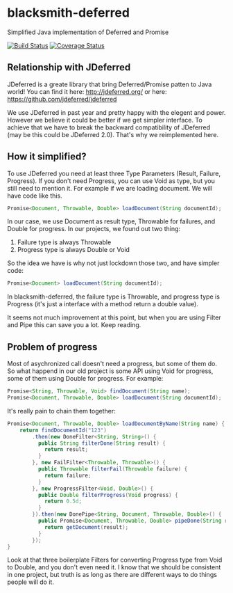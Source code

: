 blacksmith-deferred
===================
Simplified Java implementation of Deferred and Promise

[![Build Status](https://travis-ci.org/xeranic/blacksmith-deferred.svg?branch=master)](https://travis-ci.org/xeranic/blacksmith-deferred) [![Coverage Status](https://coveralls.io/repos/xeranic/blacksmith-deferred/badge.png?branch=master)](https://coveralls.io/r/xeranic/blacksmith-deferred?branch=master)

Relationship with JDeferred
---------------------------
JDeferred is a greate library that bring Deferred/Promise patten to Java world! You can find it here: http://jdeferred.org/ or here: https://github.com/jdeferred/jdeferred

We use JDeferred in past year and pretty happy with the elegent and power. However we believe it could be better if we get simpler interface. To achieve that we have to break the backward compatibility of JDeferred (may be this could be JDeferred 2.0). That's why we reimplemented here.

How it simplified?
------------------
To use JDeferred you need at least three Type Parameters (Result, Failure, Progress). If you don't need Progress, you can use Void as type, but you still need to mention it. For example if we are loading document. We will have code like this.

```java
Promise<Document, Throwable, Double> loadDocument(String documentId);
```

In our case, we use Document as result type, Throwable for failures, and Double for progress. In our projects, we found out two thing:

1. Failure type is always Throwable
2. Progress type is always Double or Void

So the idea we have is why not just lockdown those two, and have simpler code:

```java
Promise<Document> loadDocument(String documentId);
```

In blacksmith-deferred, the failure type is Throwable, and progress type is Progress (it's just a interface with a method return a double value).

It seems not much improvement at this point, but when you are using Filter and Pipe this can save you a lot. Keep reading.


Problem of progress
-------------------
Most of asychronized call doesn't need a progress, but some of them do. So what happend in our old project is some API using Void for progress, some of them using Double for progress. For example:

```java
Promise<String, Throwable, Void> findDocument(String name);
Promise<Document, Throwable, Double> loadDocument(String documentId);
```

It's really pain to chain them together:

```java
Promise<Document, Throwable, Double> loadDocumentByName(String name) {
    return findDocumentId("123")
        .then(new DoneFilter<String, String>() {
          public String filterDone(String result) {
            return result;
          }
        }, new FailFilter<Throwable, Throwable>() {
          public Throwable filterFail(Throwable failure) {
            return failure;
          }
        }, new ProgressFilter<Void, Double>() {
          public Double filterProgress(Void progress) {
            return 0.5d;
          }
        }).then(new DonePipe<String, Document, Throwable, Double>() {
          public Promise<Document, Throwable, Double> pipeDone(String result) {
            return getDocument(result);
          }
        });
}
```

Look at that three boilerplate Filters for converting Progress type from Void to Double, and you don't even need it. I know that we should be consistent in one project, but truth is as long as there are different ways to do things people will do it.

